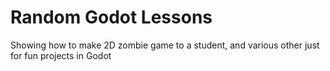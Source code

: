 # Random Godot Lessons
Showing how to make 2D zombie game to a student, and various other just for fun projects in Godot

